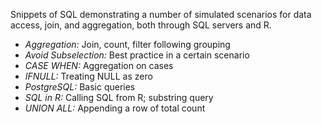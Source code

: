 Snippets of SQL demonstrating a number of simulated scenarios for data access, join, and aggregation, both through SQL servers and R.

* _Aggregation:_ Join, count, filter following grouping
* _Avoid Subselection:_ Best practice in a certain scenario
* _CASE WHEN:_ Aggregation on cases
* _IFNULL:_ Treating NULL as zero
* _PostgreSQL:_ Basic queries 
* _SQL in R:_ Calling SQL from R; substring query
* _UNION ALL:_ Appending a row of total count
